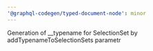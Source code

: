 ```yaml
---
'@graphql-codegen/typed-document-node': minor
---
```


Generation of \_\_typename for SelectionSet by addTypenameToSelectionSets parametr
